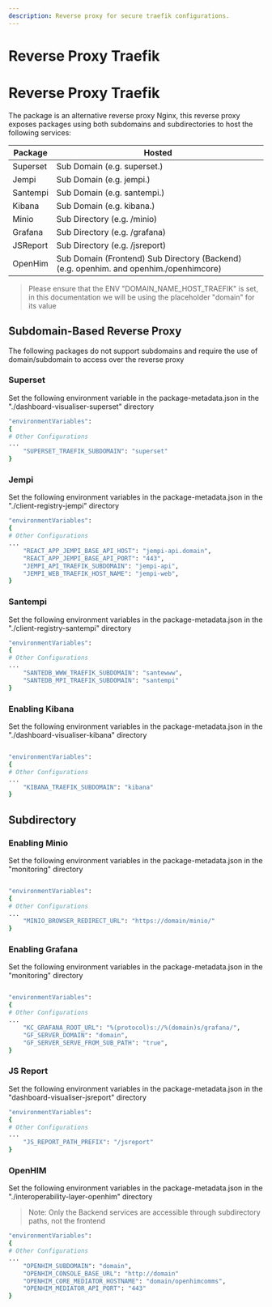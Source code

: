 ```yaml
---
description: Reverse proxy for secure traefik configurations.
---
```


# Reverse Proxy Traefik

&#x20;

# Reverse Proxy Traefik

The package is an alternative reverse proxy Nginx, this reverse proxy exposes packages using both subdomains and subdirectories to host the following services:

| Package  | Hosted                                                                                                 |
| -------- | ------------------------------------------------------------------------------------------------------ |
| Superset | Sub Domain (e.g. superset.<domain>)                                                                    |
| Jempi    | Sub Domain (e.g. jempi.<domain>)                                                                       |
| Santempi | Sub Domain (e.g. santempi.<domain>)                                                                    |
| Kibana   | Sub Domain (e.g. kibana.<domain>)                                                                      |
| Minio    | Sub Directory (e.g. <domain>/minio)                                                                    |
| Grafana  | Sub Directory (e.g. <domain>/grafana)                                                                  |
| JSReport | Sub Directory (e.g. <domain>/jsreport)                                                                 |
| OpenHim  | Sub Domain (Frontend) Sub Directory (Backend) (e.g. openhim.<domain> and openhim.<domain>/openhimcore) |

> Please ensure that the ENV "DOMAIN_NAME_HOST_TRAEFIK" is set, in this documentation we will be using the placeholder "domain" for its value

## Subdomain-Based Reverse Proxy

The following packages do not support subdomains and require the use of domain/subdomain to access over the reverse proxy

### Superset

Set the following environment variable in the package-metadata.json in the "./dashboard-visualiser-superset" directory

```bash
"environmentVariables":
{
# Other Configurations
...
    "SUPERSET_TRAEFIK_SUBDOMAIN": "superset"
}
```

### Jempi

Set the following environment variables in the package-metadata.json in the "./client-registry-jempi" directory

```bash
"environmentVariables":
{
# Other Configurations
...
    "REACT_APP_JEMPI_BASE_API_HOST": "jempi-api.domain",
    "REACT_APP_JEMPI_BASE_API_PORT": "443",
    "JEMPI_API_TRAEFIK_SUBDOMAIN": "jempi-api",
    "JEMPI_WEB_TRAEFIK_HOST_NAME": "jempi-web",
}
```

### Santempi

Set the following environment variables in the package-metadata.json in the "./client-registry-santempi" directory

```bash
"environmentVariables":
{
# Other Configurations
...
    "SANTEDB_WWW_TRAEFIK_SUBDOMAIN": "santewww",
    "SANTEDB_MPI_TRAEFIK_SUBDOMAIN": "santempi"
}
```

### Enabling Kibana

Set the following environment variables in the package-metadata.json in the "./dashboard-visualiser-kibana" directory

```bash

"environmentVariables":
{
# Other Configurations
...
    "KIBANA_TRAEFIK_SUBDOMAIN": "kibana"
}

```

## Subdirectory

### Enabling Minio

Set the following environment variables in the package-metadata.json in the "monitoring" directory

```bash

"environmentVariables":
{
# Other Configurations
...
    "MINIO_BROWSER_REDIRECT_URL": "https://domain/minio/"
}

```

### Enabling Grafana

Set the following environment variables in the package-metadata.json in the "monitoring" directory

```bash

"environmentVariables":
{
# Other Configurations
...
    "KC_GRAFANA_ROOT_URL": "%(protocol)s://%(domain)s/grafana/",
    "GF_SERVER_DOMAIN": "domain",
    "GF_SERVER_SERVE_FROM_SUB_PATH": "true",
}

```

### JS Report

Set the following environment variables in the package-metadata.json in the "dashboard-visualiser-jsreport" directory

```bash
"environmentVariables":
{
# Other Configurations
...
    "JS_REPORT_PATH_PREFIX": "/jsreport"
}
```

### OpenHIM

Set the following environment variables in the package-metadata.json in the "./interoperability-layer-openhim" directory

> Note: Only the Backend services are accessible through subdirectory paths, not the frontend

```bash
"environmentVariables":
{
# Other Configurations
...
    "OPENHIM_SUBDOMAIN": "domain",
    "OPENHIM_CONSOLE_BASE_URL": "http://domain"
    "OPENHIM_CORE_MEDIATOR_HOSTNAME": "domain/openhimcomms",
    "OPENHIM_MEDIATOR_API_PORT": "443"
}
```
